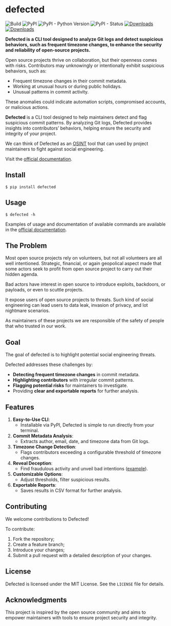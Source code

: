 # defected

![Build](https://github.com/4383/defected/actions/workflows/main.yml/badge.svg)
![PyPI](https://img.shields.io/pypi/v/defected.svg)
![PyPI - Python Version](https://img.shields.io/pypi/pyversions/defected.svg)
![PyPI - Status](https://img.shields.io/pypi/status/defected.svg)
[![Downloads](https://pepy.tech/badge/defected)](https://pepy.tech/project/defected)
[![Downloads](https://pepy.tech/badge/defected/month)](https://pepy.tech/project/defected/month)

**Defected is a CLI tool designed to analyze Git logs and detect
suspicious behaviors, such as frequent timezone changes, to enhance
the security and reliability of open-source projects.**

Open source projects thrive on collaboration, but their openness
comes with risks. Contributors may unknowingly or intentionally
exhibit suspicious behaviors, such as:
- Frequent timezone changes in their commit metadata.
- Working at unusual hours or during public holidays.
- Unusual patterns in commit activity.

These anomalies could indicate automation scripts, compromised
accounts, or malicious actions.

**Defected** is a CLI tool designed to help maintainers detect and flag
suspicious commit patterns. By analyzing Git logs, Defected provides
insights into contributors’ behaviors, helping ensure the security
and integrity of your project.

We can think of Defected as an [OSINT](
https://en.wikipedia.org/wiki/Open-source_intelligence) tool that
can used by project maintainers to fight against social engineering.

Visit the [official documentation](https://defected.readthedocs.io/).

## Install

```
$ pip install defected
```

## Usage

```
$ defected -h
```

Examples of usage and documentation of available commands are
available in the [official documentation](https://defected.readthedocs.io/).

## The Problem

Most open source projects rely on volunteers, but not all
volunteers are all well intentioned. Strategic, financial, or
again geopolical aspect made that some actors seek to profit
from open source project to carry out their hidden agenda.

Bad actors have interest in open source to introduce exploits,
backdoors, or payloads, or even to scuttle projects.

It expose users of open source projects to threats. Such kind
of social engineering can lead users to data leak, invasion of
privacy, and lot nightmare scenarios.

As maintainers of these projects we are responsible of the safety
of people that who trusted in our work.

## Goal

The goal of defected is to highlight potential
social engineering threats.

Defected addresses these challenges by:
- **Detecting frequent timezone changes** in commit metadata.
- **Highlighting contributors** with irregular commit patterns.
- **Flagging potential risks** for maintainers to investigate.
- Providing **clear and exportable reports** for further analysis.

## Features

1. **Easy-to-Use CLI**:
   - Installable via PyPI, Defected is simple to run directly from your
     terminal.
2. **Commit Metadata Analysis**:
   - Extracts author, email, date, and timezone data from Git logs.
3. **Timezone Change Detection**:
   - Flags contributors exceeding a configurable threshold of timezone
     changes.
4. **Reveal Deception**:
   - Find fraudulous activity and unveil bad intentions ([example](
     https://defected.readthedocs.io/en/latest/examples/investigations/xz-utils-backdoor.html)).
5. **Customizable Options**:
   - Adjust thresholds, filter suspicious results.
6. **Exportable Reports**:
   - Saves results in CSV format for further analysis.

## Contributing

We welcome contributions to Defected!

To contribute:
1. Fork the repository;
2. Create a feature branch;
3. Introduce your changes;
4. Submit a pull request with a detailed description of your changes.

## License

Defected is licensed under the MIT License. See the `LICENSE`
file for details.

## Acknowledgments

This project is inspired by the open source community and aims to
empower maintainers with tools to ensure project security and integrity.
